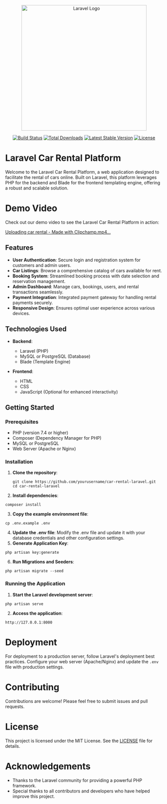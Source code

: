 <p align="center"><a href="https://laravel.com" target="_blank"><img src="https://raw.githubusercontent.com/laravel/art/master/logo-lockup/5%20SVG/2%20CMYK/1%20Full%20Color/laravel-logolockup-cmyk-red.svg" width="400" alt="Laravel Logo"></a></p>

<p align="center">
<a href="https://github.com/laravel/framework/actions"><img src="https://github.com/laravel/framework/workflows/tests/badge.svg" alt="Build Status"></a>
<a href="https://packagist.org/packages/laravel/framework"><img src="https://img.shields.io/packagist/dt/laravel/framework" alt="Total Downloads"></a>
<a href="https://packagist.org/packages/laravel/framework"><img src="https://img.shields.io/packagist/v/laravel/framework" alt="Latest Stable Version"></a>
<a href="https://packagist.org/packages/laravel/framework"><img src="https://img.shields.io/packagist/l/laravel/framework" alt="License"></a>
</p>

# Laravel Car Rental Platform

Welcome to the Laravel Car Rental Platform, a web application designed to facilitate the rental of cars online. Built on Laravel, this platform leverages PHP for the backend and Blade for the frontend templating engine, offering a robust and scalable solution.

# Demo Video

Check out our demo video to see the Laravel Car Rental Platform in action:

[Uploading car rental - Made with Clipchamp.mp4…](https://github.com/user-attachments/assets/477650cc-d1b0-43d8-aa00-9aaee5476d91)



## Features

- **User Authentication**: Secure login and registration system for customers and admin users.
- **Car Listings**: Browse a comprehensive catalog of cars available for rent.
- **Booking System**: Streamlined booking process with date selection and reservation management.
- **Admin Dashboard**: Manage cars, bookings, users, and rental transactions seamlessly.
- **Payment Integration**: Integrated payment gateway for handling rental payments securely.
- **Responsive Design**: Ensures optimal user experience across various devices.

## Technologies Used

- **Backend**:
  - Laravel (PHP)
  - MySQL or PostgreSQL (Database)
  - Blade (Template Engine)

- **Frontend**:
  - HTML
  - CSS
  - JavaScript (Optional for enhanced interactivity)

## Getting Started

### Prerequisites

- PHP (version 7.4 or higher)
- Composer (Dependency Manager for PHP)
- MySQL or PostgreSQL
- Web Server (Apache or Nginx)

### Installation

1. **Clone the repository**:
   ```
   git clone https://github.com/yourusername/car-rental-laravel.git
   cd car-rental-laravel
    ```
2. **Install dependencies**:
```
composer install

```
3. **Copy the example environment file**:
```
cp .env.example .env

```
4. **Update the .env file**:
Modify the .env file and update it with your database credentials and other configuration settings.
5. **Generate Application Key**:
```
php artisan key:generate

```
6. **Run Migrations and Seeders**:
```
php artisan migrate --seed

```
### Running the Application
1. **Start the Laravel development server**:
```
php artisan serve

```
2. **Access the application**:
```
http://127.0.0.1:8000

```
# Deployment

For deployment to a production server, follow Laravel's deployment best practices. Configure your web server (Apache/Nginx) and update the `.env` file with production settings.

# Contributing

Contributions are welcome! Please feel free to submit issues and pull requests.

# License

This project is licensed under the MIT License. See the [LICENSE](LICENSE) file for details.

# Acknowledgements

- Thanks to the Laravel community for providing a powerful PHP framework.
- Special thanks to all contributors and developers who have helped improve this project.
